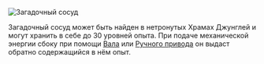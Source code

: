 ![Загадочный сосуд](block:betterwithmods:cooking_pot@2)

Загадочный сосуд может быть найден в нетронутых Храмах Джунглей и могут хранить в себе до 30 уровней опыта. При подаче механической энергии сбоку при помощи [Вала](wooden_axle.md) или [Ручного привода](hand_crank.md) он выдаст обратно содержащийся в нём опыт.